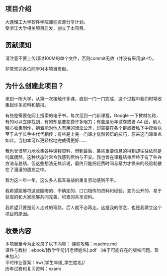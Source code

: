 ## 项目介绍
大连理工大学软件学院课程资源分享计划。  
受浙江大学相关项目启发，创立了本项目。  

## 贡献须知
请注意不要上传超过100M的单个文件，否则commit无效（并没有采用git-lf）。  

非常欢迎各位同学对本项目贡献。  

## 为什么创建此项目？
来到一所大学，从第一次接触许多课，直到一门一门完成，这个过程中我们时常收集起许多资料和情报。

有些是需要在网上搜索的电子书，每次见到一门新课程，Google 一下教材名称，有的可以立即找到，有的却是要花费许多眼力；有些是历年试卷或者 A4 纸，前人精心收集制作，抱着能对他人有用的想法公开，却需要在各个群或者私下中摸索以至于从学长手中代代相传；有些是上完一门课才恍然领悟的技巧，原来这门课重点如此，当初本可以更轻松地完成得更好……

我也曾很努力地收集各种课程资料，但到最后，某些重要信息的得到却往往依然是纯属偶然。这种状态时常令我感到后怕与不安。我也曾在课程结束后终于有了些许方法与总结，但这些想法无处诉说，最终只能把花费时间与精力才换来的经验耗散在了漫漫的遗忘之中。

我为这一年一年，这么多人孤军奋战的重复劳动感到不平。

我希望能够将这些隐晦的、不确定的、口口相传的资料和经验，变为公开的、易于获取的和大家能够共同完善、积累的共享资料。

我希望只要是前人走过的弯路，后人就不必再走。这是我的信念，也是我建立这个项目的原因。

## 收录内容
本项目至今为止收录了以下内容：
课程攻略：readme.md  
课件与教材：ebook/[教学年份]/[老师姓名].pdf （由于可能存在的版权问题，暂未加入)  
平时作业答案：hw/[学生年级_学生姓名]/  
历年试卷和复习资料：exam/  
